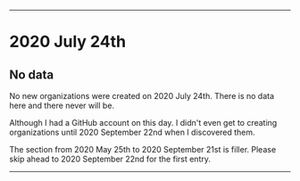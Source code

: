 
***

# 2020 July 24th

## No data

No new organizations were created on 2020 July 24th. There is no data here and there never will be.

Although I had a GitHub account on this day. I didn't even get to creating organizations until 2020 September 22nd when I discovered them.

The section from 2020 May 25th to 2020 September 21st is filler. Please skip ahead to 2020 September 22nd for the first entry.

***
